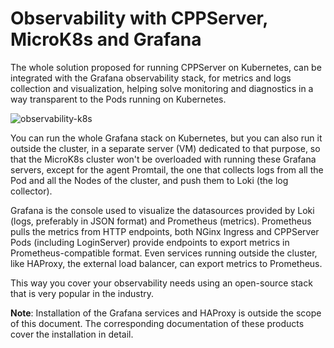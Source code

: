 # Observability with CPPServer, MicroK8s and Grafana

The whole solution proposed for running CPPServer on Kubernetes, can be integrated with the Grafana observability stack, for metrics and logs collection and visualization, helping solve monitoring and diagnostics in a way transparent to the Pods running on Kubernetes.

![observability-k8s](https://github.com/cppservergit/cppserver-docs/assets/126841556/15bfa16c-b193-4132-9c22-2d0e4150c8bb)

You can run the whole Grafana stack on Kubernetes, but you can also run it outside the cluster, in a separate server (VM) dedicated to that purpose, so that the MicroK8s cluster won't be overloaded with running these Grafana servers, except for the agent Promtail, the one that collects logs from all the Pod and all the Nodes of the cluster, and push them to Loki (the log collector).

Grafana is the console used to visualize the datasources provided by Loki (logs, preferably in JSON format) and Prometheus (metrics). Prometheus pulls the metrics from HTTP endpoints, both NGinx Ingress and CPPServer Pods (including LoginServer) provide endpoints to export metrics in Prometheus-compatible format. Even services running outside the cluster, like HAProxy, the external load balancer, can export metrics to Prometheus.

This way you cover your observability needs using an open-source stack that is very popular in the industry.

__Note__: Installation of the Grafana services and HAProxy is outside the scope of this document. The corresponding documentation of these products cover the installation in detail.
